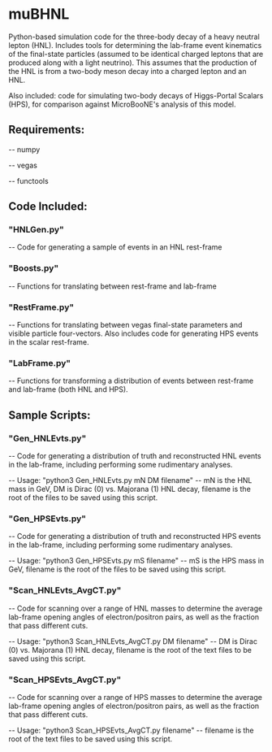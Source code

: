 # muBHNL
Python-based simulation code for the three-body decay of a heavy neutral lepton (HNL). Includes tools for determining the lab-frame event kinematics of the final-state particles (assumed to be identical charged leptons that are produced along with a light neutrino). This assumes that the production of the HNL is from a two-body meson decay into a charged lepton and an HNL.

Also included: code for simulating two-body decays of Higgs-Portal Scalars (HPS), for comparison against MicroBooNE's analysis of this model.

## Requirements:

-- numpy

-- vegas

-- functools


## Code Included:

### "HNLGen.py"
-- Code for generating a sample of events in an HNL rest-frame

### "Boosts.py"
-- Functions for translating between rest-frame and lab-frame

### "RestFrame.py"
-- Functions for translating between vegas final-state parameters and visible particle four-vectors. Also includes code for generating HPS events in the scalar rest-frame.

### "LabFrame.py"
-- Functions for transforming a distribution of events between rest-frame and lab-frame (both HNL and HPS).

## Sample Scripts:

### "Gen_HNLEvts.py" 
-- Code for generating a distribution of truth and reconstructed HNL events in the lab-frame, including performing some rudimentary analyses.

-- Usage: "python3 Gen_HNLEvts.py mN DM filename" -- mN is the HNL mass in GeV, DM is Dirac (0) vs. Majorana (1) HNL decay, filename is the root of the files to be saved using this script.

### "Gen_HPSEvts.py"
-- Code for generating a distribution of truth and reconstructed HPS events in the lab-frame, including performing some rudimentary analyses.

-- Usage: "python3 Gen_HPSEvts.py mS filename" -- mS is the HPS mass in GeV, filename is the root of the files to be saved using this script.
  
### "Scan_HNLEvts_AvgCT.py"
-- Code for scanning over a range of HNL masses to determine the average lab-frame opening angles of electron/positron pairs, as well as the fraction that pass different cuts.

-- Usage: "python3 Scan_HNLEvts_AvgCT.py DM filename" -- DM is Dirac (0) vs. Majorana (1) HNL decay, filename is the root of the text files to be saved using this script.

### "Scan_HPSEvts_AvgCT.py"
-- Code for scanning over a range of HPS masses to determine the average lab-frame opening angles of electron/positron pairs, as well as the fraction that pass different cuts.

-- Usage: "python3 Scan_HPSEvts_AvgCT.py filename" -- filename is the root of the text files to be saved using this script.
